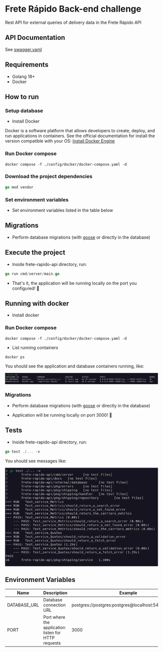 # Frete Rápido Back-end challenge

Rest API for external queries of delivery data in the Frete Rápido API

## API Documentation

See [swagger.yaml](/docs/swagger.yaml)

## Requirements

- Golang 18+
- Docker

## How to run

### Setup database

- Install Docker

Docker is a software platform that allows developers to create, deploy, and run applications in containers. See the official documentation for install the version compatible with your OS: [Install Docker Engine](https://docs.docker.com/engine/install/)

### Run Docker compose

```docker
docker compose -f ./config/docker/docker-compose.yaml -d
```

### Download the project dependencies

```go
go mod vendor
```

### Set environment variables
- Set environment variables listed in the table below

## Migrations
- Perform database migrations (with [goose](https://github.com/pressly/goose) or directly in the database)

## Execute the project

- Inside frete-rapido-api directory, run:

```go
go run cmd/server/main.go
```

- That's it, the application will be running locally on the port you configured! 🚀

## Running with docker

- Install docker

### Run Docker compose

```docker
docker compose -f ./config/docker/docker-compose.yaml -d
```

- List running containers

```docker
docker ps
```

You should see the application and database containers running, like:

![docker list containers output](/docs/docker-containers-output.png)

### Migrations

- Perform database migrations (with [goose](https://github.com/pressly/goose) or directly in the database)

- Application will be running locally on port 3000! 🚀

## Tests

- Inside frete-rapido-api directory, run:

```go
go test ./... -v
```

You should see messages like:

![test output](/docs/test-output.png)

## Environment Variables

| Name | Description | Example |
| --- | --- | --- |
| DATABASE_URL | Database connection URL | postgres://postgres:postgres@localhost:5432/packages |
| PORT | Port where the application listen for HTTP requests | 3000 |